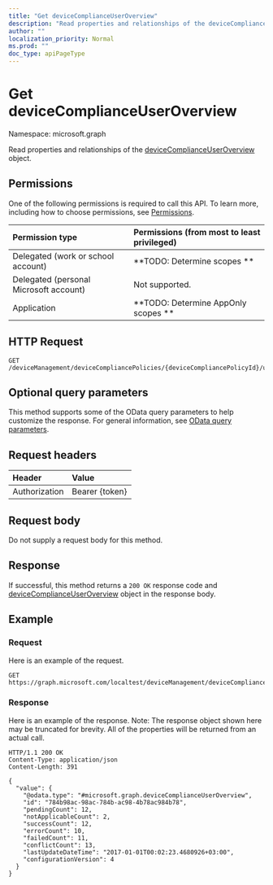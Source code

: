 ```yaml
---
title: "Get deviceComplianceUserOverview"
description: "Read properties and relationships of the deviceComplianceUserOverview object."
author: ""
localization_priority: Normal
ms.prod: ""
doc_type: apiPageType
---
```


# Get deviceComplianceUserOverview

Namespace: microsoft.graph

Read properties and relationships of the [deviceComplianceUserOverview](../resources/devicecomplianceuseroverview.md) object.

## Permissions
One of the following permissions is required to call this API. To learn more, including how to choose permissions, see [Permissions](/concepts/permissions-reference.md).

|Permission type|Permissions (from most to least privileged)|
|:---|:---|
|Delegated (work or school account)|**TODO: Determine scopes **|
|Delegated (personal Microsoft account)|Not supported.|
|Application|**TODO: Determine AppOnly scopes **|

## HTTP Request
<!-- {
  "blockType": "ignored"
}
-->
``` http
GET /deviceManagement/deviceCompliancePolicies/{deviceCompliancePolicyId}/userStatusOverview
```

## Optional query parameters
This method supports some of the OData query parameters to help customize the response. For general information, see [OData query parameters](/graph/query-parameters).

## Request headers
|Header|Value|
|:---|:---|
|Authorization|Bearer {token}|

## Request body
Do not supply a request body for this method.

## Response
If successful, this method returns a `200 OK` response code and [deviceComplianceUserOverview](../resources/devicecomplianceuseroverview.md) object in the response body.

## Example

### Request
Here is an example of the request.
<!-- {
  "blockType": "request",
  "name": "get_devicecomplianceuseroverview"
}
-->
``` http
GET https://graph.microsoft.com/localtest/deviceManagement/deviceCompliancePolicies/{deviceCompliancePolicyId}/userStatusOverview
```

### Response
Here is an example of the response. Note: The response object shown here may be truncated for brevity. All of the properties will be returned from an actual call.
<!-- {
  "blockType": "response",
  "truncated": true,
  "@odata.type": "microsoft.graph.deviceComplianceUserOverview"
}
-->
``` http
HTTP/1.1 200 OK
Content-Type: application/json
Content-Length: 391

{
  "value": {
    "@odata.type": "#microsoft.graph.deviceComplianceUserOverview",
    "id": "784b98ac-98ac-784b-ac98-4b78ac984b78",
    "pendingCount": 12,
    "notApplicableCount": 2,
    "successCount": 12,
    "errorCount": 10,
    "failedCount": 11,
    "conflictCount": 13,
    "lastUpdateDateTime": "2017-01-01T00:02:23.4680926+03:00",
    "configurationVersion": 4
  }
}
```

